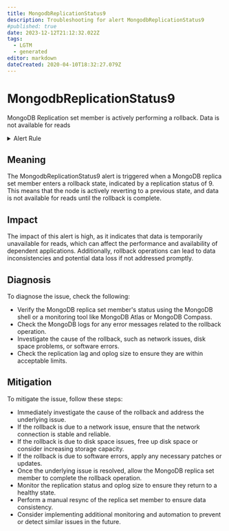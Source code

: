 ```yaml
---
title: MongodbReplicationStatus9
description: Troubleshooting for alert MongodbReplicationStatus9
#published: true
date: 2023-12-12T21:12:32.022Z
tags: 
  - LGTM
  - generated
editor: markdown
dateCreated: 2020-04-10T18:32:27.079Z
---
```


# MongodbReplicationStatus9

MongoDB Replication set member is actively performing a rollback. Data is not available for reads

<details>
  <summary>Alert Rule</summary>

{{% rule "mongodb/dcu-mongodb-exporter.yml" "MongodbReplicationStatus9" %}}

{{% comment %}}

```yaml
alert: MongodbReplicationStatus9
expr: mongodb_replset_member_state == 9
for: 0m
labels:
    severity: critical
annotations:
    summary: MongoDB replication Status 9 (instance {{ $labels.instance }})
    description: |-
        MongoDB Replication set member is actively performing a rollback. Data is not available for reads
          VALUE = {{ $value }}
          LABELS = {{ $labels }}
    runbook: https://github.com/srerun/prometheus-alerts/blob/main/content/runbooks/dcu-mongodb-exporter/MongodbReplicationStatus9.md

```

{{% /comment %}}

</details>


## Meaning

The MongodbReplicationStatus9 alert is triggered when a MongoDB replica set member enters a rollback state, indicated by a replication status of 9. This means that the node is actively reverting to a previous state, and data is not available for reads until the rollback is complete.

## Impact

The impact of this alert is high, as it indicates that data is temporarily unavailable for reads, which can affect the performance and availability of dependent applications. Additionally, rollback operations can lead to data inconsistencies and potential data loss if not addressed promptly.

## Diagnosis

To diagnose the issue, check the following:

* Verify the MongoDB replica set member's status using the MongoDB shell or a monitoring tool like MongoDB Atlas or MongoDB Compass.
* Check the MongoDB logs for any error messages related to the rollback operation.
* Investigate the cause of the rollback, such as network issues, disk space problems, or software errors.
* Check the replication lag and oplog size to ensure they are within acceptable limits.

## Mitigation

To mitigate the issue, follow these steps:

* Immediately investigate the cause of the rollback and address the underlying issue.
* If the rollback is due to a network issue, ensure that the network connection is stable and reliable.
* If the rollback is due to disk space issues, free up disk space or consider increasing storage capacity.
* If the rollback is due to software errors, apply any necessary patches or updates.
* Once the underlying issue is resolved, allow the MongoDB replica set member to complete the rollback operation.
* Monitor the replication status and oplog size to ensure they return to a healthy state.
* Perform a manual resync of the replica set member to ensure data consistency.
* Consider implementing additional monitoring and automation to prevent or detect similar issues in the future.